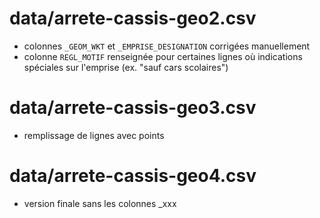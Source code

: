 # data/arrete-cassis-geo2.csv
- colonnes `_GEOM_WKT` et `_EMPRISE_DESIGNATION` corrigées manuellement
- colonne `REGL_MOTIF` renseignée pour certaines lignes où indications spéciales sur l'emprise (ex. "sauf cars scolaires")

# data/arrete-cassis-geo3.csv
- remplissage de lignes avec points

# data/arrete-cassis-geo4.csv
- version finale sans les colonnes _xxx